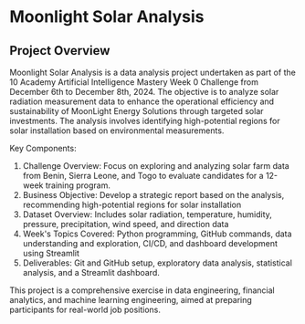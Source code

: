 # Moonlight Solar Analysis

## Project Overview

Moonlight Solar Analysis is a data analysis project undertaken as part of the 10 Academy Artificial Intelligence Mastery Week 0 Challenge from December 6th to December 8th, 2024. The objective is to analyze solar radiation measurement data to enhance the operational efficiency and sustainability of MoonLight Energy Solutions through targeted solar investments. The analysis involves identifying high-potential regions for solar installation based on environmental measurements.

Key Components:

1. Challenge Overview: Focus on exploring and analyzing solar farm data from Benin, Sierra Leone, and Togo to evaluate candidates for a 12-week training program.
2. Business Objective: Develop a strategic report based on the analysis, recommending high-potential regions for solar installation
3. Dataset Overview: Includes solar radiation, temperature, humidity, pressure, precipitation, wind speed, and direction data
4. Week's Topics Covered: Python programming, GitHub commands, data understanding and exploration, CI/CD, and dashboard development using Streamlit
5. Deliverables: Git and GitHub setup, exploratory data analysis, statistical analysis, and a Streamlit dashboard.

This project is a comprehensive exercise in data engineering, financial analytics, and machine learning engineering, aimed at preparing participants for real-world job positions.

